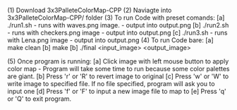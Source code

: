 (1) Download 3x3PalleteColorMap-CPP
(2) Naviagte into 3x3PalleteColorMap-CPP/ folder
(3) To run Code with preset comands:
    [a] ./run1.sh
            - runs with waves.png image.
            - output into output.png
    [b] ./run2.sh
            - runs with checkers.png image
            - output into output.png
    [c] ./run3.sh 
            - runs with Lena.png image
            - output into output.png
(4) To run Code bare:
    [a] make clean
    [b] make
    [b] ./final <input_image> <output_image>


(5) Once program is running:
    [a] Click image with left mouse button to apply color map
            - Program will take some time to run because some color
              palettes are giant.
    [b] Press 'r' or 'R' to revert image to original
    [c] Press 'w' or 'W' to write image to specified file. If no file
        specified, program will ask you to input one
    [d] Press 'f' or 'F' to input a new image file to map to
    [e] Press 'q' or 'Q' to exit program.
